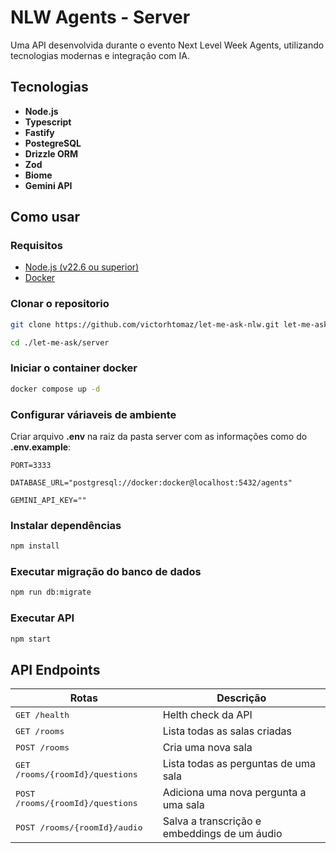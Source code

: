 # NLW Agents - Server
Uma API desenvolvida durante o evento Next Level Week Agents, utilizando tecnologias modernas e integração com IA.

## Tecnologias
- **Node.js**
- **Typescript**
- **Fastify**
- **PostegreSQL**
- **Drizzle ORM**
- **Zod**
- **Biome**
- **Gemini API**

## Como usar

### Requisitos

- [Node.js (v22.6 ou superior)](https://nodejs.org/en)
- [Docker](https://www.docker.com)

### Clonar o repositorio

```bash
git clone https://github.com/victorhtomaz/let-me-ask-nlw.git let-me-ask

cd ./let-me-ask/server
```

### Iniciar o container docker

```bash
docker compose up -d
```

### Configurar váriaveis de ambiente

Criar arquivo **.env** na raiz da pasta server com as informações como do **.env.example**:

```env
PORT=3333

DATABASE_URL="postgresql://docker:docker@localhost:5432/agents"

GEMINI_API_KEY=""
```

### Instalar dependências 

```bash
npm install
```

### Executar migração do banco de dados

```bash
npm run db:migrate
```

### Executar API

```bash
npm start
```

## API Endpoints

| Rotas| Descrição|
|------|----------|
| <kbd>GET /health</kbd>         | Helth check da API |
| <kbd>GET /rooms</kbd>         | Lista todas as salas criadas |
| <kbd>POST /rooms</kbd>   | Cria uma nova sala |
| <kbd>GET /rooms/{roomId}/questions | Lista todas as perguntas de uma sala |
| <kbd>POST /rooms/{roomId}/questions</kbd> | Adiciona uma nova pergunta a uma sala |
| <kbd>POST /rooms/{roomId}/audio | Salva a transcrição e embeddings de um áudio |